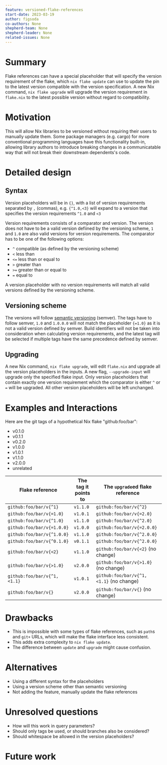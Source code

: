 ```yaml
---
feature: versioned-flake-references
start-date: 2023-03-19
author: figsoda
co-authors: None
shepherd-team: None
shepherd-leader: None
related-issues: None
---
```


# Summary
[summary]: #summary

Flake references can have a special placeholder that will specify the version
requirement of the flake, which `nix flake update` can use to update the pin to
the latest version compatible with the version specification. A new Nix
command, `nix flake upgrade` will upgrade the version requirement in
`flake.nix` to the latest possible version without regard to compatibility.

# Motivation
[motivation]: #motivation

This will allow Nix libraries to be versioned without requiring their users
to manually update them. Some package managers (e.g. cargo) for more
conventional programming languages have this functionality built-in, allowing
library authors to introduce breaking changes in a communicatable way that will
not break their downstream dependents's code.

# Detailed design
[design]: #detailed-design

## Syntax
Version placeholders will be in `{}`, with a list of version requirements
separated by `,` (commas), e.g. `{^1.0,<3}` will expand to a version that
specifies the version requirements `^1.0` and `<3`

Version requirements consists of a comparator and version. The version does not
have to be a valid version defiined by the versioning scheme, `1` and `1.0` are
also valid versions for version requirements. The comparator has to be one of
the following options:
- `^` compatible (as defined by the versioning scheme)
- `<` less than
- `<=` less than or equal to
- `>` greater than
- `>=` greater than or equal to
- `=` equal to

A version placeholder with no version requirements will match all valid
versions defined by the versioning scheme.

## Versioning scheme
The versions will follow [semantic versioning] (semver). The tags have to
follow semver, `1.0` and `1.0.0.0` will not match the placeholder `{=1.0}` as
it is not a valid version defined by semver. Build identifiers will not be
taken into consideration when calculating version requirements, and the latest
tag will be selected if multiple tags have the same precedence defined by
semver.

## Upgrading
A new Nix command, `nix flake upgrade`, will edit `flake.nix` and upgrade all
the version placeholders in the inputs. A new flag, `--upgrade-input` will
upgrade only the specified flake input. Only version placeholders that contain
exactly one version requirement which the comparator is either `^` or `=` will
be upgraded. All other version placeholders will be left unchanged.

# Examples and Interactions
[examples-and-interactions]: #examples-and-interactions

Here are the git tags of a hypothetical Nix flake "github:foo/bar":
- v0.1.0
- v0.1.1
- v0.2.0
- v1.0.0
- v1.0.1
- v1.1.0
- v2.0.0
- unrelated

Flake reference | The tag it points to | The `upgrade`ed flake reference
-|-|-
`github:foo/bar/v{^1}` | `v1.1.0` | `github:foo/bar/v{^2}`
`github:foo/bar/v{=1.0}` | `v1.0.1` | `github:foo/bar/v{=2.0}`
`github:foo/bar/v{^1.0}` | `v1.1.0` | `github:foo/bar/v{^2.0}`
`github:foo/bar/v{=1.0.0}` | `v1.0.0` | `github:foo/bar/v{=2.0.0}`
`github:foo/bar/v{^1.0.0}` | `v1.1.0` | `github:foo/bar/v{^2.0.0}`
`github:foo/bar/v{^0.1.0}` | `v0.1.1` | `github:foo/bar/v{^2.0.0}`
`github:foo/bar/v{<2}` | `v1.1.0` | `github:foo/bar/v{<2}` (no change)
`github:foo/bar/v{>1.0}` | `v2.0.0` | `github:foo/bar/v{>1.0}` (no change)
`github:foo/bar/v{^1,<1.1}` | `v1.0.1` | `github:foo/bar/v{^1,<1.1}` (no change)
`github:foo/bar/v{}` | `v2.0.0` | `github:foo/bar/v{}` (no change)

# Drawbacks
[drawbacks]: #drawbacks

- This is impossible with some types of flake references, such as `path`s and
  `git+` URLs, which will make the flake interface less consistent.
- This adds extra complexity to `nix flake update`.
- The difference between `update` and `upgrade` might cause confusion.

# Alternatives
[alternatives]: #alternatives

- Using a different syntax for the placeholders
- Using a version scheme other than semantic versioning
- Not adding the feature, manually update the flake references

# Unresolved questions
[unresolved]: #unresolved-questions

- How will this work in query parameters?
- Should only tags be used, or should branches also be considered?
- Should whitespace be allowed in the version placeholders?

# Future work
[future]: #future-work

[semantic versioning]: https://semver.org/
